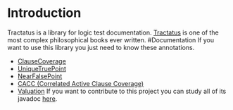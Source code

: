 # Introduction
Tractatus is a library for logic test documentation. [Tractatus](https://en.wikipedia.org/wiki/Tractatus_Logico-Philosophicus) is one of the most complex philosophical books ever written.
#Documentation
If you want to use this library you just need to know these annotations.
* [ClauseCoverage](https://mryf323.github.io/tractatus/ClauseCoverage.html)
* [UniqueTruePoint](https://mryf323.github.io/tractatus/UniqueTruePoint.html)
* [NearFalsePoint](https://mryf323.github.io/tractatus/NearFalsePoint.html)
* [CACC (Correlated Active Clause Coverage)](https://mryf323.github.io/tractatus/CACC.html)
* [Valuation](https://mryf323.github.io/tractatus/Valuation.html)
If you want to contribute to this project you can study all of its javadoc [here](https://mryf323.github.io/tractatus).
